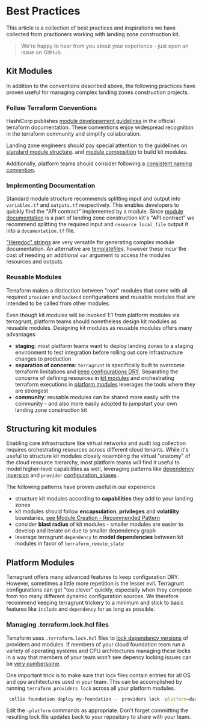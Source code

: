 # Best Practices

This article is a collection of best practices and inspirations we have collected from
practioners working with landing zone construction kit.

> We're happy to hear from you about your experience - just open an issue on GitHub.

## Kit Modules

In addition to the conventions described above, the following practices have proven useful
for managing complex landing zones construction projects.

### Follow Terraform Conventions

HashiCorp publishes [module developement guidelines](https://www.terraform.io/language/modules/develop) in the official
terraform documentation. These conventions enjoy widespread recognition in the terraform community and simplify
collaboration.

Landing zone engineers should pay special attention to the guidelines
on [standard module structure](https://www.terraform.io/language/modules/develop/structure).
and [module composition](https://www.terraform.io/language/modules/develop/composition) to build kit modules.

Additionally, platform teams should consider following a [consistent naming convention](https://www.terraform-best-practices.com/naming).

### Implementing Documentation

Standard module structure recommends splitting input and output into `variables.tf` and `outputs.tf` respectively. This
enables developers to quickly find the "API contract" implemented by a module.
Since [module documentation](../reference/kit-module.md#documentation-output) is a part of landing zone construction kit's "API
contract" we recommend splitting the required input and `resource local_file` output it into a `documentation.tf` file.

["Heredoc" strings](https://www.terraform.io/language/expressions/strings) are very versatile for generating complex
module documentation. An alternative are [templatefile](https://www.terraform.io/language/functions/templatefile)s,
however these incur the cost of needing an additional `var` argument to access the modules resources and outputs.

### Reusable Modules

Terraform makes a distinction between "root" modules that come with all required  `provider` and `backend`
configurations and reusable modules that are intended to be called from other modules.

Even though kit modules will be invoked 1:1 from platform modules via terragrunt, platform teams should nonetheless
design kit modules as reusable modules. Designing kit modules as reusable modules offers many advantages

- **staging**: most platform teams want to deploy landing zones to a staging environment to test integration before
  rolling out core infrastructure changes to production
- **separation of concerns**: `terragrunt` is specifically built to overcome terraform limitations and
  [keep configurations DRY](https://terragrunt.gruntwork.io/docs/getting-started/quick-start/#keep-your-provider-configuration-dry).
  Separating the concerns of defining resources in [kit modules](../reference/kit-module.md) and orchestrating terraform
  executions in [platform modules](../reference/platform-module.md) leverages the tools where they are strongest
- **community**: reusable modules can be shared more easily with the community - and also more easily adopted to
  jumpstart your own landing zone construction kit

## Structuring kit modules

Enabling core infrastructure like virtual networks and audit log collection requires orchestrating resources across
different cloud tenants. While it's useful to structure kit modules closely resembling the virtual "anatomy" of the
cloud resource hierarchy, most platform teams will find it useful to model higher-level capabilities as well, leveraging
patterns like [dependency inversion](https://www.terraform.io/language/modules/develop/composition#dependency-inversion)
and `provider`
[configuration_aliases](https://www.terraform.io/language/providers/configuration#alias-multiple-provider-configurations)
.

The following patterns have proven useful in our experience

- structure kit modules according to **capabilities** they add to your landing zones
- kit modules should follow **encapsulation**, **privileges** and **volatility** boundaries, [see Module Creation - Recommended Pattern](https://learn.hashicorp.com/tutorials/terraform/pattern-module-creation?in=terraform/modules)
- consider **blast radius** of kit modules - smaller modules are easier to develop and iterate on due to smaller dependency graph
- leverage terragrunt `dependency` to **model dependencies** between kit modules in favor of `terraform_remote_state`

## Platform Modules

Terragrunt offers many advanced features to keep configuration DRY. However, sometimes a little more repetition is the
lesser evil. Terragrunt configurations can get "too clever" quickly, especially when they compose from too many
different dynamic configuration sources. We therefore recommend keeping terragrunt trickery to a minimum and stick to
basic features like `include` and `dependency` for as long as possible.

### Managing .terraform.lock.hcl files

Terraform uses `.terraform.lock.hcl` files to [lock dependency versions](https://developer.hashicorp.com/terraform/language/files/dependency-lock) of providers and modules. If members of your cloud foundation team run a variety of operating systems and CPU architectures
managing these locks in a way that members of your team won't see depency locking issues can be [very cumbersome](https://github.com/hashicorp/terraform/issues/29958).

One important trick is to make sure that lock files contain entries for all OS and cpu architectures used in your team.
This can be accomplished by running `terraform providers lock` across all your platform modules.

```sh
 collie foundation deploy my-foundation -- providers lock -platform=darwin_amd64 -platform=linux_amd64 -platform=darwin_arm64
```

Edit the `-platform` commands as appropriate. Don't forget committing the resulting lock file updates back to your repository
to share with your team.
